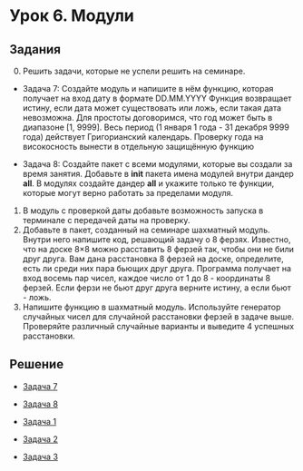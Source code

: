 # Урок 6. Модули

## Задания

0. Решить задачи, которые не успели решить на семинаре.

- Задача 7:
Создайте модуль и напишите в нём функцию, которая получает на вход дату в формате DD.MM.YYYY
Функция возвращает истину, если дата может существовать или ложь, если такая дата невозможна.
Для простоты договоримся, что год может быть в диапазоне [1, 9999]. 
Весь период (1 января 1 года - 31 декабря 9999 года) действует Григорианский календарь. 
Проверку года на високосность вынести в отдельную защищённую функцию

- Задача 8:
Создайте пакет с всеми модулями, которые вы создали за время занятия. 
Добавьте в __init__ пакета имена модулей внутри дандер __all__. 
В модулях создайте дандер __all__ и укажите только те функции, которые могут верно работать за пределами модуля.

1. В модуль с проверкой даты добавьте возможность запуска в терминале с передачей даты на проверку.
2. Добавьте в пакет, созданный на семинаре шахматный модуль. Внутри него напишите код, решающий задачу о 8 ферзях.
   Известно, что на доске 8×8 можно расставить 8 ферзей так, чтобы они не били друг друга. Вам дана расстановка 8 ферзей на доске, определите, есть ли среди них пара бьющих друг друга. Программа получает на вход восемь пар чисел, каждое число от 1 до 8 - координаты 8 ферзей. Если ферзи не бьют друг друга верните истину, а если бьют - ложь.
3. Напишите функцию в шахматный модуль. Используйте генератор случайных чисел для случайной расстановки ферзей в задаче выше. Проверяйте различный случайные  варианты и выведите 4 успешных расстановки.

## Решение

- [Задача 7](https://github.com/allseenn/pythondive/blob/main/06.Tasks/games/guess_data.py)

- [Задача 8](https://github.com/allseenn/pythondive/blob/main/06.Tasks/games/__init__.py)


- [Задача 1](https://github.com/allseenn/pythondive/blob/main/06.Tasks/games/guess_date.py)

- [Задача 2](https://github.com/allseenn/pythondive/blob/main/06.Tasks/games/guess_chess.py)

- [Задача 3](https://github.com/allseenn/pythondive/blob/main/06.Tasks/games/guess_gena.py)

